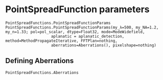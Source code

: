 # PointSpreadFunction parameters

```@docs
PointSpreadFunctions.PointSpreadFunctionParams
PointSpreadFunctions.PointSpreadFunctionParams(my_λ=500, my_NA=1.2, my_n=1.33; pol=pol_scalar, dtype=Float32, mode=ModeWidefield, 
                    aplanatic = aplanatic_detection, method=MethodPropagateIterative, FFTPlan=nothing,
                    aberrations=Aberrations(), pixelshape=nothing)
```

## Defining Aberrations

```@docs
PointSpreadFunctions.Aberrations
```

